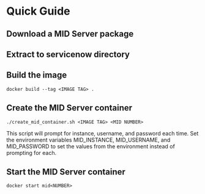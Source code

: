 # Quick Guide

## Download a MID Server package

## Extract to servicenow directory

## Build the image

```
docker build --tag <IMAGE TAG> .
```

## Create the MID Server container

```
./create_mid_container.sh <IMAGE TAG> <MID NUMBER> 
```

This script will prompt for instance, username, and password each time.  Set the environment variables MID_INSTANCE, MID_USERNAME, and MID_PASSWORD to set the values from the environment instead of prompting for each.

## Start the MID Server container

```
docker start mid<NUMBER>
```